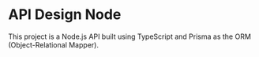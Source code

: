 # API Design Node

This project is a Node.js API built using TypeScript and Prisma as the ORM (Object-Relational Mapper). 
